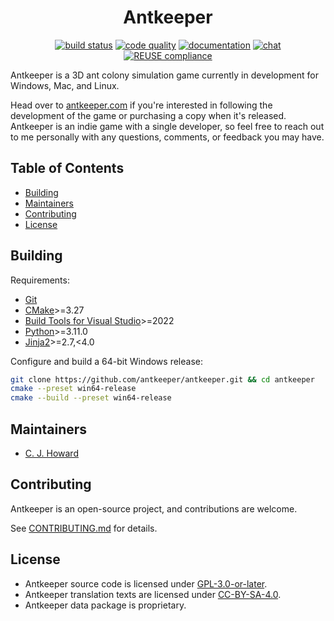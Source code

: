 <!--
SPDX-FileCopyrightText: 2023 C. J. Howard
SPDX-License-Identifier: CC-BY-SA-4.0
-->

<div align="center">

# Antkeeper

[![build status](https://github.com/antkeeper/antkeeper/actions/workflows/build.yml/badge.svg)](https://github.com/antkeeper/antkeeper/actions/workflows/build.yml)
[![code quality](https://app.codacy.com/project/badge/Grade/ec1d9f614fdf4d5b8effa6b7b72b3d5e)](https://app.codacy.com/gh/antkeeper/antkeeper/dashboard)
[![documentation](https://img.shields.io/badge/docs-latest-brightgreen.svg?style=flat)](https://antkeeper.github.io/antkeeper/)
[![chat](https://img.shields.io/discord/547138509610156036?logo=discord)](https://discord.gg/ptwHV4T)
[![REUSE compliance](https://github.com/antkeeper/antkeeper/actions/workflows/reuse.yml/badge.svg)](https://github.com/antkeeper/antkeeper/actions/workflows/reuse.yml)

</div>

Antkeeper is a 3D ant colony simulation game currently in development for Windows, Mac, and Linux.

Head over to [antkeeper.com](https://antkeeper.com/) if you're interested in following the development of the game or purchasing a copy when it's released. Antkeeper is an indie game with a single developer, so feel free to reach out to me personally with any questions, comments, or feedback you may have.

## Table of Contents

* [Building](#building)
* [Maintainers](#maintainers)
* [Contributing](#contributing)
* [License](#license)

## Building

Requirements:

* [Git](https://git-scm.com/downloads)
* [CMake](https://cmake.org/download/)>=3.27
* [Build Tools for Visual Studio](https://visualstudio.microsoft.com/downloads/)>=2022
* [Python](https://www.python.org/downloads/)>=3.11.0
* [Jinja2](https://pypi.org/project/Jinja2/)>=2.7,<4.0

Configure and build a 64-bit Windows release:

```bash
git clone https://github.com/antkeeper/antkeeper.git && cd antkeeper
cmake --preset win64-release
cmake --build --preset win64-release
```

## Maintainers

* [C. J. Howard](https://github.com/cjhoward)

## Contributing

Antkeeper is an open-source project, and contributions are welcome.

See [CONTRIBUTING.md](./CONTRIBUTING.md) for details.

## License

* Antkeeper source code is licensed under [GPL-3.0-or-later](./LICENSES/GPL-3.0-or-later.txt).
* Antkeeper translation texts are licensed under [CC-BY-SA-4.0](./LICENSES/CC-BY-SA-4.0.txt).
* Antkeeper data package is proprietary.
